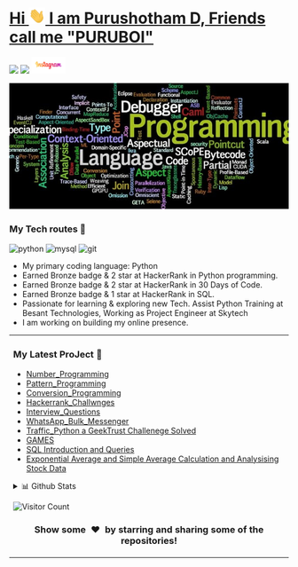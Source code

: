 # [Hi <img src="https://raw.githubusercontent.com/ABSphreak/ABSphreak/master/gifs/Hi.gif" width="30px"> I am Purushotham D, Friends call me "PURUBOI"](https://hashnode.com/@Puruboi)
[<img height="30" src="https://img.shields.io/badge/twitter-%231DA1F2.svg?&style=for-the-badge&logo=twitter&logoColor=white" />][twitter] 
[<img height="30" src="https://img.shields.io/badge/linkedin-blue.svg?&style=for-the-badge&logo=linkedin&logoColor=white" />][linkedin]
[<img height="30" src="https://github.com/Puruboi/Puruboi/blob/main/unnamed_2.jpg" />][instagram]

![alt text](https://github.com/Puruboi/Puruboi/blob/main/cover-image.png)

### My Tech routes 🧰

<p align="left">
<img src="https://cdn3.iconfinder.com/data/icons/logos-and-brands-adobe/512/267_Python-512.png" alt="python" width="40" height="40"/>   
<img src="https://i.pinimg.com/originals/50/f1/58/50f1582a95bdac10f1c3fa295c8b947b.png" alt="mysql" width="40" height="40"/>
<img src="https://www.vectorlogo.zone/logos/git-scm/git-scm-icon.svg" alt="git" width="40" height="40"/>
</p>

* My primary coding language: Python
* Earned Bronze badge & 2 star at HackerRank in Python programming.
* Earned Bronze badge & 2 star at HackerRank in 30 Days of Code.
* Earned Bronze badge & 1 star at HackerRank in SQL.
* Passionate for learning & exploring new Tech. Assist Python Training at Besant Technologies, Working as Project Engineer at Skytech 
* I am working on building my online presence.

<!--* I am currently learning JavaScript and DeepLearing-->
<!--* I’m currently working on my portfolio. -->
<!-- * Ask me about anything, I'll be happy to help.-->

<table><tr><td valign="top" width="50%">

### My Latest ProJect 🌱
<!-- Latest ProJect-LIST:START -->
- [Number_Programming](https://github.com/Puruboi/Numbers_Programming) 
- [Pattern_Programming](https://github.com/Puruboi/Pattern_Programming)
- [Conversion_Programming](https://github.com/Puruboi/Conversion_Programming)
- [Hackerrank_Challwnges](https://github.com/Puruboi/Hackerrank_Challenges)
- [Interview_Questions](https://github.com/Puruboi/Interview_Questions)  
- [WhatsApp_Bulk_Messenger](https://github.com/Puruboi/Whatsapp_Bulk_Messenger)
- [Traffic_Python a GeekTrust Challenege Solved](https://github.com/Puruboi/Traffic_Python_GeekTrust_Challenge)
- [GAMES](https://github.com/Puruboi/Games)
- [SQL Introduction and Queries](https://github.com/Puruboi/SQL-Queries)
- [Exponential Average and Simple Average Calculation and Analysising Stock Data](https://github.com/Puruboi/Stock_Data_Analysis)
<!--Latest ProJect-LIST:END -->


  <details>
<summary>📊 Github Stats</summary>

<p align="center"> <img src="[![Purushotham's GitHub stats](https://github-readme-stats.vercel.app/api?username=Puruboi)]" />
<p align="center"> <img src="![Purushotham's GitHub stats](https://github-readme-stats.vercel.app/api?username=Puruboi&show_icons=true&theme=radical)"/>
<p align="center"> <img src="![Purushotham's GitHub stats](https://github-readme-stats.vercel.app/api?username=Puruboi&show_icons=true)"/>
  
  
<a href="https://github.com/Puruboi/github-readme-stats">
  <img align="center" src="https://github-readme-stats.vercel.app/api/pin/?username=Puruboi&repo=github-readme-stats" />
</a>
<a href="https://github.com/Puruboi/convoychat">
  <img align="center" src="https://github-readme-stats.vercel.app/api/pin/?username=Puruboi&repo=convoychat" />
</a>

</details>


 ![Visitor Count](https://profile-counter.glitch.me/{Puruboi}/count.svg)


[twitter]: https://twitter.com/Purusho16531070
[Hashnode]: https://hashnode.com/@Puruboi
[linkedin]: https://www.linkedin.com/in/purushotham-d-1792a8194/
[instagram]: https://www.instagram.com/focus.visualisation_analysis/

<h3 align="center">Show some &nbsp;❤️&nbsp; by starring and sharing some of the repositories!</h3>
